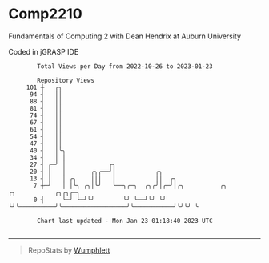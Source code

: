 # Comp2210
Fundamentals of Computing 2 with Dean Hendrix at Auburn University

Coded in jGRASP IDE

```
        Total Views per Day from 2022-10-26 to 2023-01-23

        Repository Views
     101 ┼   ╭╮
      94 ┤   ││
      88 ┤   ││
      81 ┤   ││
      74 ┤   ││
      67 ┤   ││
      61 ┤   ││
      54 ┤   ││
      47 ┤   ││
      40 ┤   │╰╮
      34 ┤   │ │
      27 ┤ ╭─╯ │            ╭╮
      20 ┤ │   │       ╭╮╭──╯│           ╭╮
      13 ┤ │   │ ╭╮    │││   │           ││  ╭╮
       7 ┼─╯   │ │╰╮ ╭╮│╰╯   ╰──╮╭─╮  ╭╮╭╯│╭─╯│╭╮          ╭╮                  ╭╮           ╭╮╭╮╭─╮
       0 ┤     ╰─╯ ╰─╯╰╯        ╰╯ ╰──╯╰╯ ╰╯  ╰╯╰──────────╯╰──────────────────╯╰───────────╯╰╯╰╯ ╰

        Chart last updated - Mon Jan 23 01:18:40 2023 UTC
        
```

---

> RepoStats by [Wumphlett](https://github.com/Wumphlett)
